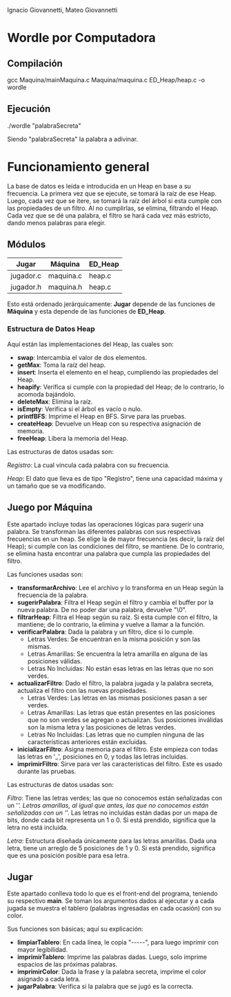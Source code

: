 Ignacio Giovannetti, Mateo Giovannetti

# Wordle por Computadora

## Compilación

gcc Maquina/mainMaquina.c Maquina/maquina.c ED_Heap/heap.c -o wordle

## Ejecución

./wordle "palabraSecreta"

Siendo "palabraSecreta" la palabra a adivinar.

# Funcionamiento general

La base de datos es leída e introducida en un Heap en base a su frecuencia. La primera vez que se ejecute, se tomará la raíz de ese Heap. Luego, cada vez que se itere, se tomará la raíz del árbol si esta cumple con las propiedades de un filtro. Al no cumplirlas, se elimina, filtrando el Heap. Cada vez que se dé una palabra, el filtro se hará cada vez más estricto, dando menos palabras para elegir.

## Módulos

|     Jugar   |   Máquina   |   ED_Heap   |
|-------------|-------------|-------------|
| jugador.c   | maquina.c   | heap.c      |
| jugador.h   | maquina.h   | heap.c      |

Esto está ordenado jerárquicamente: **Jugar** depende de las funciones de **Máquina** y esta depende de las funciones de **ED_Heap**.

### Estructura de Datos Heap

Aquí están las implementaciones del Heap, las cuales son:

- **swap**: Intercambia el valor de dos elementos.
- **getMax**: Toma la raíz del heap.
- **insert**: Inserta el elemento en el heap, cumpliendo las propiedades del Heap.
- **heapify**: Verifica si cumple con la propiedad del Heap; de lo contrario, lo acomoda bajándolo.
- **deleteMax**: Elimina la raíz.
- **isEmpty**: Verifica si el árbol es vacío o nulo.
- **printfBFS**: Imprime el Heap en BFS. Sirve para las pruebas.
- **createHeap**: Devuelve un Heap con su respectiva asignación de memoria.
- **freeHeap**: Libera la memoria del Heap.

Las estructuras de datos usadas son:

*Registro*: La cual vincula cada palabra con su frecuencia.

*Heap*: El dato que lleva es de tipo "Registro", tiene una capacidad máxima y un tamaño que se va modificando.

## Juego por Máquina

Este apartado incluye todas las operaciones lógicas para sugerir una palabra. Se transforman las diferentes palabras con sus respectivas frecuencias en un heap. Se elige la de mayor frecuencia (es decir, la raíz del Heap); si cumple con las condiciones del filtro, se mantiene. De lo contrario, se elimina hasta encontrar una palabra que cumpla las propiedades del filtro.

Las funciones usadas son:

- **transformarArchivo**: Lee el archivo y lo transforma en un Heap según la frecuencia de la palabra.
- **sugerirPalabra**: Filtra el Heap según el filtro y cambia el buffer por la nueva palabra. De no poder dar una palabra, devuelve "\0".
- **filtrarHeap**: Filtra el Heap según su raíz. Si esta cumple con el filtro, la mantiene; de lo contrario, la elimina y vuelve a llamar a la función.
- **verificarPalabra**: Dada la palabra y un filtro, dice si lo cumple.
  * Letras Verdes: Se encuentran en la misma posición y son las mismas.
  * Letras Amarillas: Se encuentra la letra amarilla en alguna de las posiciones válidas.
  * Letras No Incluidas: No están esas letras en las letras que no son verdes.
- **actualizarFiltro**: Dado el filtro, la palabra jugada y la palabra secreta, actualiza el filtro con las nuevas propiedades.
  * Letras Verdes: Las letras en las mismas posiciones pasan a ser verdes.
  * Letras Amarillas: Las letras que están presentes en las posiciones que no son verdes se agregan o actualizan. Sus posiciones inválidas son la misma letra y las posiciones de letras verdes.
  * Letras No Incluidas: Las letras que no cumplen ninguna de las características anteriores están excluidas.
- **inicializarFiltro**: Asigna memoria para el filtro. Este empieza con todas las letras en '_', posiciones en 0, y todas las letras incluidas.
- **imprimirFiltro**: Sirve para ver las características del filtro. Este es usado durante las pruebas.

Las estructuras de datos usadas son:

*Filtro*: Tiene las letras verdes; las que no conocemos están señalizadas con un '_'. Letras amarillas, al igual que antes, las que no conocemos están señalizadas con un '_'. Las letras no incluidas están dadas por un mapa de bits, donde cada bit representa un 1 o 0. Si está prendido, significa que la letra no está incluida.

*Letra*: Estructura diseñada únicamente para las letras amarillas. Dada una letra, tiene un arreglo de 5 posiciones de 1 y 0. Si está prendido, significa que es una posición posible para esa letra.

## Jugar

Este apartado conlleva todo lo que es el front-end del programa, teniendo su respectivo **main**. Se toman los argumentos dados al ejecutar y a cada jugada se muestra el tablero (palabras ingresadas en cada ocasión) con su color.

Sus funciones son básicas; aquí su explicación:

- **limpiarTablero**: En cada línea, le copia "-----", para luego imprimir con mayor legibilidad.
- **imprimirTablero**: Imprime las palabras dadas. Luego, solo imprime espacios de las próximas palabras.
- **imprimirColor**: Dada la frase y la palabra secreta, imprime el color asignado a cada letra.
- **jugarPalabra**: Verifica si la palabra que se jugó es la correcta.
